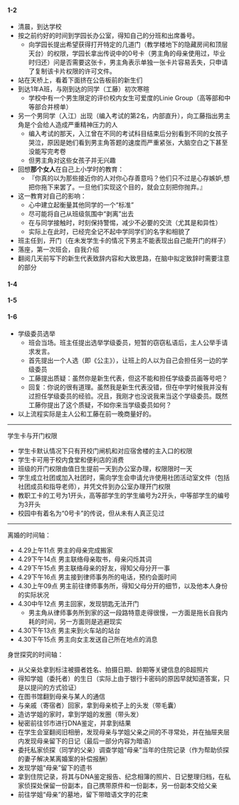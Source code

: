 #### 1-2

* 清晨，到达学校
* 按之前约好的时间到学园长办公室，得知自己的分班和出席番号。
    * 向学园长提出希望获得打开特定的几道门（教学楼地下的隐藏房间和顶层天台）的权限，学园长拿出传说中的0号卡（男主角的母亲使用过，毕业时归还）问是否需要这张卡，男主角表示单独一张卡片容易丢失，只申请了复制该卡片权限的许可文件。
* 站在天桥上，看着下面挤在公告板前的新生们
* 到达1年A班，与刚到达的同学（工藤）初次寒暄
    * 学校中有一个男生限定的评价校内女生可爱度的Linie Group（高等部和中等部合并榜单）
* 另一个男同学（入江）出现（编入考试的第2名，内部直升），向工藤指出男主角是个会给人造成严重精神压力的人
    * 编入考试的那天，入江曾在不同的考试科目结束后分别看到不同的女孩子哭泣，原因是她们看到男主角答题的速度而严重紧张，大脑空白之下甚至没能写完考卷
    * 但男主角对这些女孩子并无兴趣
* 回想**那个女人**在自己上小学时的教育：
    * 『你真的以为那些接近你的人对你心存善意吗？他们只不过是心存嫉妒,想把你拖下来罢了。一旦他们实现这个目的，就会立刻把你抛弃。』
* 这一教育对自己的影响：
    * 心中建立起衡量其他同学的一个“标准”
    * 尽可能将自己从班级氛围中“剥离”出去
    * 在与同学接触时，时刻保持警惕，减少不必要的交流（尤其是和异性）
    * 实际上在此时，已经完全记不起中学同学们的名字和相貌了
* 班主任到，开门（在未发学生卡的情况下男主不能表现出自己能开门的样子）
* 落座，第一次班会，自我介绍
* 翻阅几天前写下的新生代表致辞内容和大致思路，在脑中拟定致辞时需要注意的部分

#### 1-4

#### 1-5

#### 1-6

* 学级委员选举
   * 班会当场。班主任提出选举学级委员，短暂的窃窃私语后，主人公举手请求发言。
   * 首先提出一个人选（即《公主》），让班上的人以为自己会担任另一边的学级委员
   * 工藤提出质疑：虽然你是新生代表，但这不能和担任学级委员画等号吧？
   * 回复：你说的很有道理。虽然我是新生代表没错，但在中学时候我并没有过担任学级委员的经验。况且，我刚才也没说我来当这个学级委员。既然工藤你提出了这个质疑，不如你来当学级委员如何？
* 以上流程实际是主人公和工藤在前一晚商量好的。

***

学生卡与开门权限

* 学生卡默认情况下只有开校门闸机和对应宿舍楼的主入口的权限
* 学生卡可用于校内食堂和便利店的消费
* 班级的开门权限由值日生提前一天到办公室办理，权限限时一天
* 学生成立社团或加入社团时，需向学生会申请允许使用社团活动室文件（包括社团成员和指导老师），并凭文件到办公室办理开门权限
* 教职工卡的工号为1开头，高等部学生的学生编号为2开头，中等部学生的编号为3开头
* 校园中有着名为“0号卡”的传说，但从未有人真正见过

***

离婚的时间轴：

* 4.29上午11点 男主的母亲完成搬家
* 4.29下午14点 男主联络母亲取书，母亲闪烁其词
* 4.29下午15点 男主联络母亲的好友，得知父母分开一事
* 4.29下午16点 男主接到律师事务所的电话，预约会面时间
* 4.30上午09点 男主前往律师事务所，得知父母分开的细节，以及他本人身份的实际状况
* 4.30中午12点 男主回家，发现钥匙无法开门
    * 男主角从律师事务所到家的这一段路特意走得很慢，一方面是拖长自我内耗的时间，另一方面则是逃避现实
* 4.30下午13点 男主来到火车站的站台
* 4.30下午15点 男主向女主发送自己所在地点的消息

身世探究的时间轴：

* 从父亲处拿到标注被摄者姓名、拍摄日期、龄期等关键信息的B超照片
* 得知学姐（委托者）的生日（实际上由于银行卡密码的原因早就知道答案，只是以提问的方式验证）
* 在图书馆翻到母亲与某人的通信
* 与亲戚（寄宿者）回家，拿到母亲梳子上的头发（带毛囊）
* 造访学姐的家时，拿到学姐的发圈（带头发）
* 秘密前往邻市进行DNA鉴定，并拿到结果
* 在学生会室翻阅旧相册，发现母亲与学姐父亲之间的不寻常处，并在抽屉夹层内发现母亲留下的日记（最后一部分内容为暗语）
* 委托私家侦探（同学的父亲）调查学姐“母亲”当年的住院记录（作为帮助侦探的妻子解决某离婚案的补偿报酬）
* 发现学姐“母亲”留下的遗书
* 拿到住院记录，将其与DNA鉴定报告、纪念相簿的照片、日记整理归档，在私家侦探处保留一份副本，自己携带原件和一份副本，另一份副本交给父亲
* 前往学姐“母亲”的墓地，留下带暗语文字的花束
